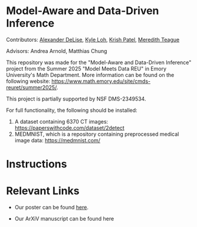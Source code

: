 # Model-Aware and Data-Driven Inference

Contributors: [Alexander DeLise](https://www.linkedin.com/in/alexanderdelise/), [Kyle Loh](https://www.linkedin.com/in/kyle-loh-a2a3272a9/), [Krish Patel](https://www.linkedin.com/in/krish-patel-1a8804224/), [Meredith Teague](https://www.linkedin.com/in/meredithcteague/)

Advisors: Andrea Arnold, Matthias Chung

This repository was made for the "Model-Aware and Data-Driven Inference" project from the Summer 2025 "Model Meets Data REU" in Emory University's Math Department. More information can be found on the following website: https://www.math.emory.edu/site/cmds-reuret/summer2025/.

This project is partially supported by NSF DMS-2349534. 

For full functionality, the following should be installed:
1. A dataset containing 6370 CT images: https://paperswithcode.com/dataset/2detect
2. MEDMNIST, which is a repository containing preprocessed medical image data: https://medmnist.com/


# Instructions



# Relevant Links
- Our poster can be found [here](https://drive.google.com/file/d/1NksMj0q8Z5X7d6GNnvmgxZy9OddyvYYf/view?usp=sharing).

- Our ArXiV manuscript can be found here
